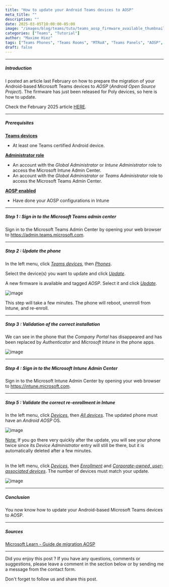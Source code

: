 ```yaml
---
title: "How to update your Android Teams devices to AOSP"
meta_title: ""
description: ""
date: 2025-03-05T10:00:00-05:00
image: "/images/blog/teams/tuto/teams_aosp_firmware_available_thumbnail.png"
categories: ["Teams", "Tutorial"]
author: "Maxime Hiez"
tags: ["Teams Phones", "Teams Rooms", "MTRoA", "Teams Panels", "AOSP", "Android"]
draft: false
---
```

---

##### Introduction
I posted an article last February on how to prepare the migration of your Android-based Microsoft Teams devices to *AOSP* (*Android Open Source Project*). The firmware has just been released for Poly devices, so here is how to update.

Check the February 2025 article [HERE](https://maxime.hiez.ca/blog/2025-02-09-intune-enable-aosp-teams-phones).

---

##### Prerequisites
**<u>Teams devices</u>**
- At least one Teams certified Android device.

**<u>Administrator role</u>**
- An account with the *Global Administrator* or *Intune Administrator* role to access the Microsoft Intune Admin Center.
- An account with the *Global Administrator* or *Teams Administrator* role to access the Microsoft Teams Admin Center.

**<u>AOSP enabled</u>**
- Have done your AOSP configurations in Intune

---

##### Step 1 : Sign in to the Microsoft Teams admin center
Sign in to the Microsoft Teams Admin Center by opening your web browser to https://admin.teams.microsoft.com.

---

##### Step 2 : Update the phone
In the left menu, click *<u>Teams devices</u>*, then *<u>Phones</u>*.

Select the device(s) you want to update and click *<u>Update</u>*.

A new firmware is available and tagged *AOSP*. Select it and click *<u>Update</u>*.

![image](/images/blog/teams/tuto/teams_aosp_firmware_available_001.png)

This step will take a few minutes. The phone will reboot, unenroll from Intune, and re-enroll.

---

##### Step 3 : Validation of the correct installation
We can see in the phone that the *Company Portal* has disappeared and has been replaced by *Authenticator* and *Microsoft Intune* in the phone apps.

![image](/images/blog/teams/tuto/teams_aosp_firmware_available_002.png)

---

##### Step 4 : Sign in to the Microsoft Intune Admin Center
Sign in to the Microsoft Intune Admin Center by opening your web browser to https://intune.microsoft.com.

---

##### Step 5 : Validate the correct re-enrollment in Intune
In the left menu, click *<u>Devices</u>*, then *<u>All devices</u>*. The updated phone must have an *Android AOSP* OS.

![image](/images/blog/teams/tuto/teams_aosp_firmware_available_003.png)

<u>Note:</u> If you go there very quickly after the update, you will see your phone twice since its *Device Administrator* entry will still be there, but it is automatically deleted after a few minutes.
<br/><br/>

In the left menu, click *<u>Devices</u>*, then *<u>Enrollment</u>* and *<u>Corporate-owned, user-associated devices</u>*. The number of devices must match your update.

![image](/images/blog/teams/tuto/teams_aosp_firmware_available_004.png)

---

##### Conclusion
You now know how to update your Android-based Microsoft Teams devices to AOSP.

---

##### Sources
[Microsoft Learn - Guide de migration AOSP](https://learn.microsoft.com/en-us/microsoftteams/rooms/android-migration-guide)

---


Did you enjoy this post ? If you have any questions, comments or suggestions, please leave a comment in the section below or by sending me a message from the contact form.

Don't forget to follow us and share this post.